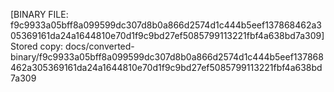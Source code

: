 [BINARY FILE: f9c9933a05bff8a099599dc307d8b0a866d2574d1c444b5eef137868462a305369161da24a1644810e70d1f9c9bd27ef5085799113221fbf4a638bd7a309]
Stored copy: docs/converted-binary/f9c9933a05bff8a099599dc307d8b0a866d2574d1c444b5eef137868462a305369161da24a1644810e70d1f9c9bd27ef5085799113221fbf4a638bd7a309
